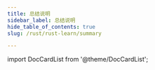 ```yaml
---
title: 总结说明
sidebar_label: 总结说明
hide_table_of_contents: true
slug: /rust/rust-learn/summary

---
```



import DocCardList from '@theme/DocCardList';

<DocCardList />